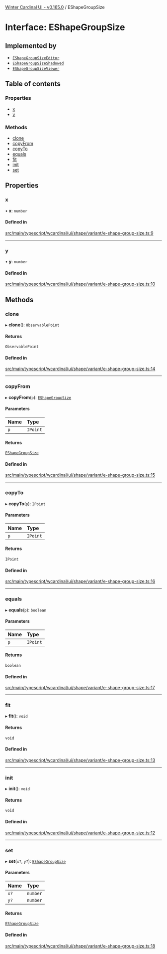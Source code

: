 [Winter Cardinal UI - v0.165.0](../index.md) / EShapeGroupSize

# Interface: EShapeGroupSize

## Implemented by

- [`EShapeGroupSizeEditor`](../classes/EShapeGroupSizeEditor.md)
- [`EShapeGroupSizeShadowed`](../classes/EShapeGroupSizeShadowed.md)
- [`EShapeGroupSizeViewer`](../classes/EShapeGroupSizeViewer.md)

## Table of contents

### Properties

- [x](EShapeGroupSize.md#x)
- [y](EShapeGroupSize.md#y)

### Methods

- [clone](EShapeGroupSize.md#clone)
- [copyFrom](EShapeGroupSize.md#copyfrom)
- [copyTo](EShapeGroupSize.md#copyto)
- [equals](EShapeGroupSize.md#equals)
- [fit](EShapeGroupSize.md#fit)
- [init](EShapeGroupSize.md#init)
- [set](EShapeGroupSize.md#set)

## Properties

### x

• **x**: `number`

#### Defined in

[src/main/typescript/wcardinal/ui/shape/variant/e-shape-group-size.ts:9](https://github.com/winter-cardinal/winter-cardinal-ui/blob/v0.165.0/src/main/typescript/wcardinal/ui/shape/variant/e-shape-group-size.ts#L9)

___

### y

• **y**: `number`

#### Defined in

[src/main/typescript/wcardinal/ui/shape/variant/e-shape-group-size.ts:10](https://github.com/winter-cardinal/winter-cardinal-ui/blob/v0.165.0/src/main/typescript/wcardinal/ui/shape/variant/e-shape-group-size.ts#L10)

## Methods

### clone

▸ **clone**(): `ObservablePoint`

#### Returns

`ObservablePoint`

#### Defined in

[src/main/typescript/wcardinal/ui/shape/variant/e-shape-group-size.ts:14](https://github.com/winter-cardinal/winter-cardinal-ui/blob/v0.165.0/src/main/typescript/wcardinal/ui/shape/variant/e-shape-group-size.ts#L14)

___

### copyFrom

▸ **copyFrom**(`p`): [`EShapeGroupSize`](EShapeGroupSize.md)

#### Parameters

| Name | Type |
| :------ | :------ |
| `p` | `IPoint` |

#### Returns

[`EShapeGroupSize`](EShapeGroupSize.md)

#### Defined in

[src/main/typescript/wcardinal/ui/shape/variant/e-shape-group-size.ts:15](https://github.com/winter-cardinal/winter-cardinal-ui/blob/v0.165.0/src/main/typescript/wcardinal/ui/shape/variant/e-shape-group-size.ts#L15)

___

### copyTo

▸ **copyTo**(`p`): `IPoint`

#### Parameters

| Name | Type |
| :------ | :------ |
| `p` | `IPoint` |

#### Returns

`IPoint`

#### Defined in

[src/main/typescript/wcardinal/ui/shape/variant/e-shape-group-size.ts:16](https://github.com/winter-cardinal/winter-cardinal-ui/blob/v0.165.0/src/main/typescript/wcardinal/ui/shape/variant/e-shape-group-size.ts#L16)

___

### equals

▸ **equals**(`p`): `boolean`

#### Parameters

| Name | Type |
| :------ | :------ |
| `p` | `IPoint` |

#### Returns

`boolean`

#### Defined in

[src/main/typescript/wcardinal/ui/shape/variant/e-shape-group-size.ts:17](https://github.com/winter-cardinal/winter-cardinal-ui/blob/v0.165.0/src/main/typescript/wcardinal/ui/shape/variant/e-shape-group-size.ts#L17)

___

### fit

▸ **fit**(): `void`

#### Returns

`void`

#### Defined in

[src/main/typescript/wcardinal/ui/shape/variant/e-shape-group-size.ts:13](https://github.com/winter-cardinal/winter-cardinal-ui/blob/v0.165.0/src/main/typescript/wcardinal/ui/shape/variant/e-shape-group-size.ts#L13)

___

### init

▸ **init**(): `void`

#### Returns

`void`

#### Defined in

[src/main/typescript/wcardinal/ui/shape/variant/e-shape-group-size.ts:12](https://github.com/winter-cardinal/winter-cardinal-ui/blob/v0.165.0/src/main/typescript/wcardinal/ui/shape/variant/e-shape-group-size.ts#L12)

___

### set

▸ **set**(`x?`, `y?`): [`EShapeGroupSize`](EShapeGroupSize.md)

#### Parameters

| Name | Type |
| :------ | :------ |
| `x?` | `number` |
| `y?` | `number` |

#### Returns

[`EShapeGroupSize`](EShapeGroupSize.md)

#### Defined in

[src/main/typescript/wcardinal/ui/shape/variant/e-shape-group-size.ts:18](https://github.com/winter-cardinal/winter-cardinal-ui/blob/v0.165.0/src/main/typescript/wcardinal/ui/shape/variant/e-shape-group-size.ts#L18)
